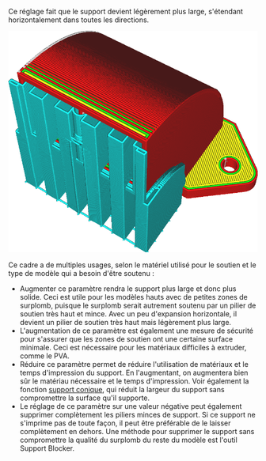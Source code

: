 Ce réglage fait que le support devient légèrement plus large, s'étendant horizontalement dans toutes les directions.

![Le support est plus large que nécessaire pour supporter le modèle](../../../articles/images/support_offset.png)

Ce cadre a de multiples usages, selon le matériel utilisé pour le soutien et le type de modèle qui a besoin d'être soutenu :
* Augmenter ce paramètre rendra le support plus large et donc plus solide. Ceci est utile pour les modèles hauts avec de petites zones de surplomb, puisque le surplomb serait autrement soutenu par un pilier de soutien très haut et mince. Avec un peu d'expansion horizontale, il devient un pilier de soutien très haut mais légèrement plus large.
* L'augmentation de ce paramètre est également une mesure de sécurité pour s'assurer que les zones de soutien ont une certaine surface minimale. Ceci est nécessaire pour les matériaux difficiles à extruder, comme le PVA.
* Réduire ce paramètre permet de réduire l'utilisation de matériaux et le temps d'impression du support. En l'augmentant, on augmentera bien sûr le matériau nécessaire et le temps d'impression. Voir également la fonction [support conique](../expérimental/support_conique_activé.md), qui réduit la largeur du support sans compromettre la surface qu'il supporte.
* Le réglage de ce paramètre sur une valeur négative peut également supprimer complètement les piliers minces de support. Si ce support ne s'imprime pas de toute façon, il peut être préférable de le laisser complètement en dehors. Une méthode pour supprimer le support sans compromettre la qualité du surplomb du reste du modèle est l'outil Support Blocker.
